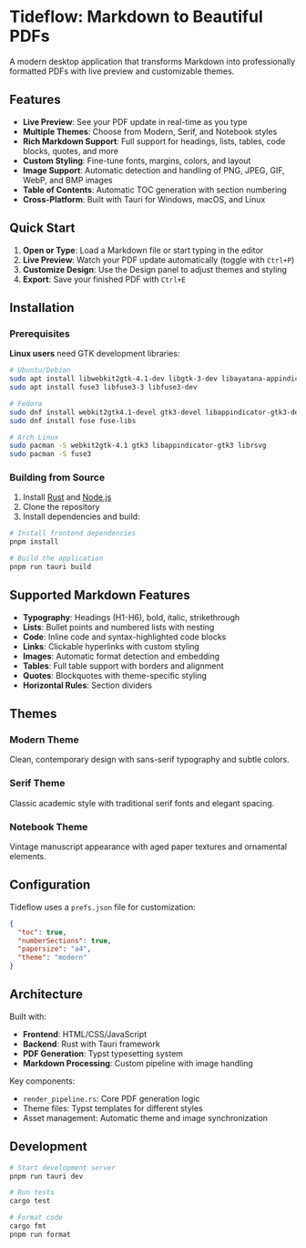 # Tideflow: Markdown to Beautiful PDFs

A modern desktop application that transforms Markdown into professionally formatted PDFs with live preview and customizable themes.

## Features

- **Live Preview**: See your PDF update in real-time as you type
- **Multiple Themes**: Choose from Modern, Serif, and Notebook styles
- **Rich Markdown Support**: Full support for headings, lists, tables, code blocks, quotes, and more
- **Custom Styling**: Fine-tune fonts, margins, colors, and layout
- **Image Support**: Automatic detection and handling of PNG, JPEG, GIF, WebP, and BMP images
- **Table of Contents**: Automatic TOC generation with section numbering
- **Cross-Platform**: Built with Tauri for Windows, macOS, and Linux

## Quick Start

1. **Open or Type**: Load a Markdown file or start typing in the editor
2. **Live Preview**: Watch your PDF update automatically (toggle with `Ctrl+P`)
3. **Customize Design**: Use the Design panel to adjust themes and styling
4. **Export**: Save your finished PDF with `Ctrl+E`

## Installation

### Prerequisites

**Linux users** need GTK development libraries:

```bash
# Ubuntu/Debian
sudo apt install libwebkit2gtk-4.1-dev libgtk-3-dev libayatana-appindicator3-dev librsvg2-dev
sudo apt install fuse3 libfuse3-3 libfuse3-dev

# Fedora
sudo dnf install webkit2gtk4.1-devel gtk3-devel libappindicator-gtk3-devel librsvg2-devel
sudo dnf install fuse fuse-libs

# Arch Linux
sudo pacman -S webkit2gtk-4.1 gtk3 libappindicator-gtk3 librsvg
sudo pacman -S fuse3
```

### Building from Source

1. Install [Rust](https://rustup.rs/) and [Node.js](https://nodejs.org/)
2. Clone the repository
3. Install dependencies and build:

```bash
# Install frontend dependencies
pnpm install

# Build the application
pnpm run tauri build
```

## Supported Markdown Features

- **Typography**: Headings (H1-H6), bold, italic, strikethrough
- **Lists**: Bullet points and numbered lists with nesting
- **Code**: Inline code and syntax-highlighted code blocks
- **Links**: Clickable hyperlinks with custom styling
- **Images**: Automatic format detection and embedding
- **Tables**: Full table support with borders and alignment
- **Quotes**: Blockquotes with theme-specific styling
- **Horizontal Rules**: Section dividers

## Themes

### Modern Theme
Clean, contemporary design with sans-serif typography and subtle colors.

### Serif Theme  
Classic academic style with traditional serif fonts and elegant spacing.

### Notebook Theme
Vintage manuscript appearance with aged paper textures and ornamental elements.

## Configuration

Tideflow uses a `prefs.json` file for customization:

```json
{
  "toc": true,
  "numberSections": true,
  "papersize": "a4",
  "theme": "modern"
}
```

## Architecture

Built with:
- **Frontend**: HTML/CSS/JavaScript
- **Backend**: Rust with Tauri framework
- **PDF Generation**: Typst typesetting system
- **Markdown Processing**: Custom pipeline with image handling

Key components:
- `render_pipeline.rs`: Core PDF generation logic
- Theme files: Typst templates for different styles
- Asset management: Automatic theme and image synchronization

## Development

```bash
# Start development server
pnpm run tauri dev

# Run tests
cargo test

# Format code
cargo fmt
pnpm run format
```
